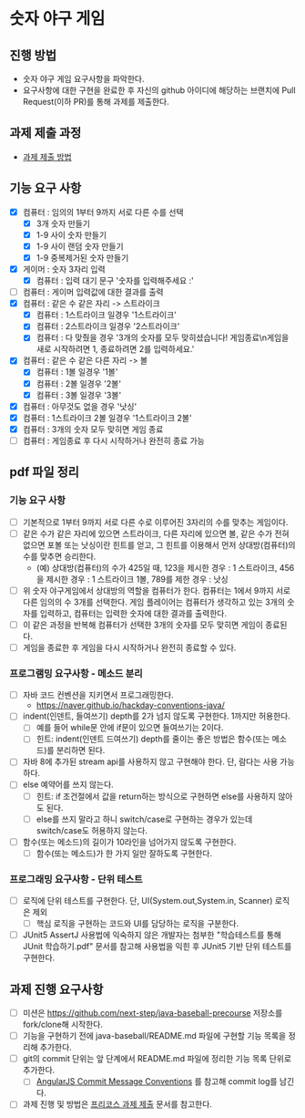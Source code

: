 # 숫자 야구 게임
## 진행 방법
* 숫자 야구 게임 요구사항을 파악한다.
* 요구사항에 대한 구현을 완료한 후 자신의 github 아이디에 해당하는 브랜치에 Pull Request(이하 PR)를 통해 과제를 제출한다.

## 과제 제출 과정
* [과제 제출 방법](https://github.com/next-step/nextstep-docs/tree/master/precourse)

## 기능 요구 사항

- [X] 컴퓨터 : 임의의 1부터 9까지 서로 다른 수를 선택
	- [X] 3개 숫자 만들기 
	- [X] 1-9 사이 숫자 만들기 
	- [X] 1-9 사이 랜덤 숫자 만들기
	- [X] 1-9 중복제거된 숫자 만들기 
- [X] 게이머 : 숫자 3자리 입력
    - [X] 컴퓨터 : 입력 대기 문구 '숫자를 입력해주세요 :'
- [ ] 컴퓨터 : 게이머 입력값에 대한 결과를 출력 
- [X] 컴퓨터 : 같은 수 같은 자리 -> 스트라이크 
    - [X] 컴퓨터 : 1스트라이크 일경우 '1스트라이크'
    - [X] 컴퓨터 : 2스트라이크 일경우 '2스트라이크'
    - [X] 컴퓨터 : 다 맞췄을 경우 '3개의 숫자를 모두 맞히셨습니다! 게임종료\n게임을 새로 시작하려면 1, 종료하려면 2를 입력하세요.' 
- [X] 컴퓨터 : 같은 수 같은 다른 자리 -> 볼 
    - [X] 컴퓨터 : 1볼 일경우 '1볼'
    - [X] 컴퓨터 : 2볼 일경우 '2볼'
    - [X] 컴퓨터 : 3볼 일경우 '3볼'
- [X] 컴퓨터 : 아무것도 없을 경우 '낫싱' 
- [X] 컴퓨터 : 1스트라이크 2볼 일경우 '1스트라이크 2볼' 
- [X] 컴퓨터 : 3개의 숫자 모두 맞히면 게임 종료 
- [ ] 컴퓨터 : 게임종료 후 다시 시작하거나 완전히 종료 가능

## pdf 파일 정리

### 기능 요구 사항

- [ ] 기본적으로 1부터 9까지 서로 다른 수로 이루어진 3자리의 수를 맞추는 게임이다.
- [ ] 같은 수가 같은 자리에 있으면 스트라이크, 다른 자리에 있으면 볼, 같은 수가 전혀 없으면 포볼 또는 낫싱이란 힌트를 얻고, 그 힌트를 이용해서 먼저 상대방(컴퓨터)의 수를 맞추면 승리한다.
    - (예) 상대방(컴퓨터)의 수가 425일 때, 123을 제시한 경우 : 1 스트라이크, 456을 제시한 경우 : 1 스트라이크 1볼, 789를 제한 경우 : 낫싱
- [ ] 위 숫자 야구게임에서 상대방의 역할을 컴퓨터가 한다. 컴퓨터는 1에서 9까지 서로 다른 임의의 수 3개를 선택한다. 게임 플레이어는 컴퓨터가 생각하고 있는 3개의 숫자를 입력하고, 컴퓨터는 입력한 숫자에 대한 결과를 출력한다.
- [ ] 이 같은 과정을 반복해 컴퓨터가 선택한 3개의 숫자를 모두 맞히면 게임이 종료된다.
- [ ] 게임을 종료한 후 게임을 다시 시작하거나 완전히 종료할 수 있다. 

### 프로그램밍 요구사항 - 메소드 분리
- [ ] 자바 코드 컨벤션을 지키면서 프로그래밍한다.
    - https://naver.github.io/hackday-conventions-java/ 
- [ ] indent(인덴트, 들여쓰기) depth를 2가 넘지 않도록 구현한다. 1까지만 허용한다.
    - [ ] 예를 들어 while문 안에 if문이 있으면 들여쓰기는 2이다.
    - [ ] 힌트: indent(인덴트 드여쓰기) depth를 줄이는 좋은 방법은 함수(또는 메소드)를 분리하면 된다.
- [ ] 자바 8에 추가된 stream api를 사용하지 않고 구현해야 한다. 단, 람다는 사용 가능하다.
- [ ] else 예약어를 쓰지 않는다.
    - [ ] 힌트: if 조건절에서 값을 return하는 방식으로 구현하면 else를 사용하지 않아도 된다.
    - [ ] else를 쓰지 말라고 하니 switch/case로 구현하는 경우가 있는데 switch/case도 허용하지 않는다.
- [ ] 함수(또는 메소드)의 길이가 10라인을 넘어가지 않도록 구현한다.
    - [ ] 함수(또는 메소드)가 한 가지 일만 잘하도록 구현한다.

### 프로그래밍 요구사항 - 단위 테스트

- [ ] 로직에 단위 테스트를 구현한다. 단, UI(System.out,System.in, Scanner) 로직은 제외
    - [ ] 핵심 로직을 구현하는 코드와 UI를 담당하는 로직을 구분한다.
- [ ] JUnit5 AssertJ 사용법에 익숙하지 않은 개발자는 첨부한 "학습테스트를 통해 JUnit 학습하기.pdf" 문서를 참고해 사용법을 익힌 후 JUnit5 기반 단위 테스트를 구현한다. 

## 과제 진행 요구사항

- [ ] 미션은 https://github.com/next-step/java-baseball-precourse 저장소를 fork/clone해 시작한다.
- [ ] 기능을 구현하기 전에 java-baseball/README.md 파일에 구현할 기능 목록을 정리해 추가한다.
- [ ] git의 commit 단위는 앞 단계에서 README.md 파일에 정리한 기능 목록 단위로 추가한다.
    - [ ] [AngularJS Commit Message Conventions](https://gist.github.com/stephenparish/9941e89d80e2bc58a153) 를 참고해 commit log를 남긴다. 
- [ ] 과제 진행 및 방법은 [프리코스 과제 제출](https://github.com/next-step/nextstep-docs/tree/master/precourse) 문서를 참고한다.
